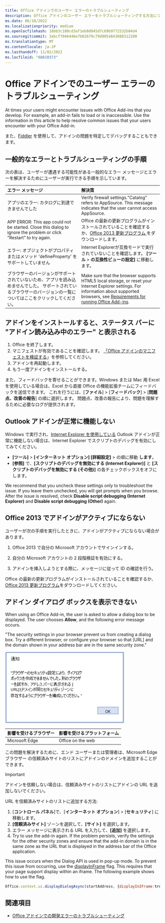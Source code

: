 ```yaml
---
title: Office アドインでのユーザー エラーのトラブルシューティング
description: Office アドインのユーザー エラーをトラブルシューティングする方法について説明します。
ms.date: 06/10/2022
ms.localizationpriority: medium
ms.openlocfilehash: 18bb3c180cd3af1eb8d045d7c69b9772532b04d4
ms.sourcegitcommit: 3abcf7046446e7b02679c79d9054843088312200
ms.translationtype: MT
ms.contentlocale: ja-JP
ms.lasthandoff: 11/02/2022
ms.locfileid: "68810373"
---
```

# <a name="troubleshoot-user-errors-with-office-add-ins"></a>Office アドインでのユーザー エラーのトラブルシューティング

At times your users might encounter issues with Office Add-ins that you develop. For example, an add-in fails to load or is inaccessible. Use the information in this article to help resolve common issues that your users encounter with your Office Add-in.

また、[Fiddler](https://www.telerik.com/fiddler) を使用して、アドインの問題を特定してデバッグすることもできます。

## <a name="common-errors-and-troubleshooting-steps"></a>一般的なエラーとトラブルシューティングの手順

次の表は、ユーザーが遭遇する可能性がある一般的なエラー メッセージとエラーを解決するためにユーザーが実行できる手順を示しています。

|**エラー メッセージ**|**解決策**|
|:-----|:-----|
|アプリのエラー: カタログに到達できませんでした|Verify firewall settings."Catalog" refers to AppSource. This message indicates that the user cannot access AppSource.|
|APP ERROR: This app could not be started. Close this dialog to ignore the problem or click "Restart" to try again.|Office の最新の更新プログラムがインストールされていることを確認するか、[Office 2013 更新プログラム ](https://support.microsoft.com/kb/2986156/)をダウンロードします。|
|エラー: オブジェクトがプロパティまたはメソッド 'defineProperty' をサポートしていません|Internet Explorerが互換モードで実行されていないことを確認します。 **[ツール** > **の互換性ビューの設定]** に移動します。|
|ブラウザーのバージョンがサポートされていないため、アプリを読み込めませんでした。 サポートされているブラウザーのバージョンの一覧についてはここをクリックしてください。|Make sure that the browser supports HTML5 local storage, or reset your Internet Explorer settings. For information about supported browsers, see [Requirements for running Office Add-ins](../concepts/requirements-for-running-office-add-ins.md).|

## <a name="when-installing-an-add-in-you-see-error-loading-add-in-in-the-status-bar"></a>アドインをインストールすると、ステータス バーに "アドイン読み込み中のエラー" と表示される

1. Office を終了します。
1. マニフェストが有効であることを確認します。 [「Office アドインのマニフェストを検証する](troubleshoot-manifest.md)」を参照してください。
1. アドインを再起動します。
1. もう一度アドインをインストールする。

また、フィードバックを寄せることができます。Windows または Mac 用 Excel を使用している場合は、Excel から直接 Office の機能拡張チームにフィードバックを送信できます。 これを行うには、[**ファイル**] > [**フィードバック**] > [**問題点、改善の報告**] の順に選択します。 問題点、改善の報告により、問題を理解するために必要なログが提供されます。

## <a name="outlook-add-in-doesnt-work-correctly"></a>Outlook アドインが正常に機能しない

Windows で実行され、[Internet Explorer を使用している](../concepts/browsers-used-by-office-web-add-ins.md) Outlook アドインが正常に機能しない場合は、Internet Explorer でスクリプトのデバッグを有効にしてみてください。

- **[ツール]** > **[インターネット オプション] [詳細設定]** >  の順に移動 **します**。
- **[参照]** で、**[スクリプトのデバッグを無効にする (Internet Explorer)]** と **[スクリプトのデバッグを無効にする (その他)]** の各チェックボックスをオフにします。

We recommend that you uncheck these settings only to troubleshoot the issue. If you leave them unchecked, you will get prompts when you browse. After the issue is resolved, check **Disable script debugging (Internet Explorer)** and **Disable script debugging (Other)** again.

## <a name="add-in-doesnt-activate-in-office-2013"></a>Office 2013 でアドインがアクティブにならない

ユーザーが次の手順を実行したときに、アドインがアクティブにならない場合があります。

1. Office 2013 で自分の Microsoft アカウントでサインインする。

1. 自分の Microsoft アカウントの 2 段階検証を有効にする。

1. アドインを挿入しようとする際に、メッセージに従って ID の確認を行う。

Office の最新の更新プログラムがインストールされていることを確認するか、[Office 2013 更新プログラム](https://support.microsoft.com/kb/2986156/)をダウンロードしてください。

## <a name="add-in-dialog-box-cannot-be-displayed"></a>アドイン ダイアログ ボックスを表示できない

When using an Office Add-in, the user is asked to allow a dialog box to be displayed. The user chooses **Allow**, and the following error message occurs.

"The security settings in your browser prevent us from creating a dialog box. Try a different browser, or configure your browser so that [URL] and the domain shown in your address bar are in the same security zone."

![ダイアログ ボックスのエラー メッセージのスクリーン ショット。](../images/dialog-prevented.png)

|影響を受けるブラウザー|影響を受けるプラットフォーム|
|:--------------------|:---------------------|
|Microsoft Edge|Office on the web|

この問題を解決するために、エンド ユーザーまたは管理者は、Microsoft Edge ブラウザー の信頼済みサイトのリストにアドインのドメインを追加することができます。

> [!IMPORTANT]
> アドインを信頼しない場合は、信頼済みサイトのリストにアドインの URL を追加しないでください。

URL を信頼済みサイトのリストに追加する方法:

1. [**コントロール パネル**]で、[**インターネット オプション**]  >  [**セキュリティ**] に移動します。
1. **[信頼済みサイト]** ゾーンを選択して、**[サイト]** を選択します。
1. エラー メッセージに表示される URL を入力して、**[追加]** を選択します。
1. Try to use the add-in again. If the problem persists, verify the settings for the other security zones and ensure that the add-in domain is in the same zone as the URL that is displayed in the address bar of the Office application.

This issue occurs when the Dialog API is used in pop-up mode. To prevent this issue from occurring, use the [displayInFrame](/javascript/api/office/office.ui) flag. This requires that your page support display within an iframe. The following example shows how to use the flag.

```js
Office.context.ui.displayDialogAsync(startAddress, {displayInIFrame:true}, callback);
```

## <a name="see-also"></a>関連項目

- [Office アドインでの開発エラーのトラブルシューティング](troubleshoot-development-errors.md)
